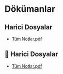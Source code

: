 # Dökümanlar

<!--HariciDosyalar-->

## Harici Dosyalar

- [Tüm Notlar.pdf](./T%C3%BCm%20Notlar.pdf)


<!--HariciDosyalar-->
<!--Index-->

## 🔗 Harici Dosyalar

- [Tüm Notlar.pdf](./T%C3%BCm%20Notlar.pdf)


<!--Index-->
